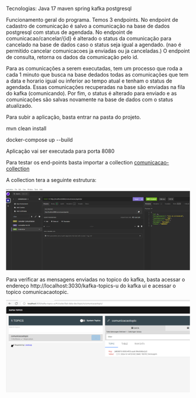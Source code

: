 Tecnologias: 
Java 17
maven
spring
kafka
postgresql

Funcionamento geral do programa.
Temos 3 endpoints. No endpoint de cadastro de comunicação é salvo a comunicação na base de dados postgresql com status de agendada.
No endpoint de comunicacao/cancelar/{id} é alterado o status da comunicação para cancelado na base de dados caso o status seja igual a agendado. (nao é permitido cancelar comunicacoes ja enviadas ou ja canceladas.)
O endpoint de consulta, retorna os dados da comunicação pelo id.

Para as comunicações a serem executadas, tem um processo que roda a cada 1 minuto que busca na base dedados todas as 
comunicações que tem a data e horario igual ou inferior ao tempo atual e tenham o status de agendada. 
Essas comunicações recuperadas na base são enviadas na fila do kafka (comunicando). Por fim, o status é alterado para 
enviado e as comunicações são salvas novamente na base de dados com o status atualizado.


Para subir a aplicação, basta entrar na pasta do projeto.

mvn clean install

docker-compose up --build

Aplicação vai ser executada para porta 8080

Para testar os end-points basta importar a collection [comunicacao-collection](collection%2Fcomunicacao-collection) 

A collection tera a seguinte estrutura:

![img.png](img.png)

Para verificar as mensagens enviadas no topico do kafka, basta acessar o endereço http://localhost:3030/kafka-topics-u do kafka ui e acessar
o topico comunicacaotopic. 

![img_1.png](img_1.png)



